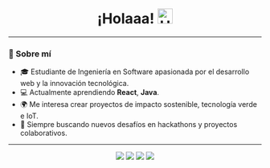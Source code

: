 
<h1 align="center">
  <span>¡Holaaa!</span>
  <img src="https://media.giphy.com/media/hvRJCLFzcasrR4ia7z/giphy.gif" alt="Hand wave" width="30" style="animation: wave 2.5s infinite">
</h1>

---

### 🌱 Sobre mí 
- 🎓 Estudiante de Ingeniería en Software apasionada por el desarrollo web y la innovación tecnológica.  
- 💻 Actualmente aprendiendo **React**, **Java**.  
- 🌍 Me interesa crear proyectos de impacto sostenible, tecnología verde e IoT.  
- 🚀 Siempre buscando nuevos desafíos en hackathons y proyectos colaborativos.

---

 
<p align="center">
  <img src="https://img.shields.io/badge/React-61DAFB?style=for-the-badge&logo=react&logoColor=white" />
  <img src="https://img.shields.io/badge/TailwindCSS-38B2AC?style=for-the-badge&logo=tailwind-css&logoColor=white" />
  <img src="https://img.shields.io/badge/Java-F80000?style=for-the-badge&logo=java&logoColor=white" />
  <img src="https://img.shields.io/badge/Python-3776AB?style=for-the-badge&logo=python&logoColor=white" />
</p>

<!-- 
```css
@keyframes wave {
  0% { transform: rotate(0deg); }
  10% { transform: rotate(14deg); }
  20% { transform: rotate(-8deg); }
  30% { transform: rotate(14deg); }
  40% { transform: rotate(-4deg); }
  50% { transform: rotate(10deg); }
  60% { transform: rotate(0deg); }
  100% { transform: rotate(0deg); }
}
>
